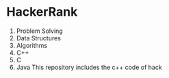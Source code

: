 # HackerRank
1. Problem Solving
2. Data Structures
3. Algorithms
4. C++
5. C
6. Java
This repository includes the c++ code of hack